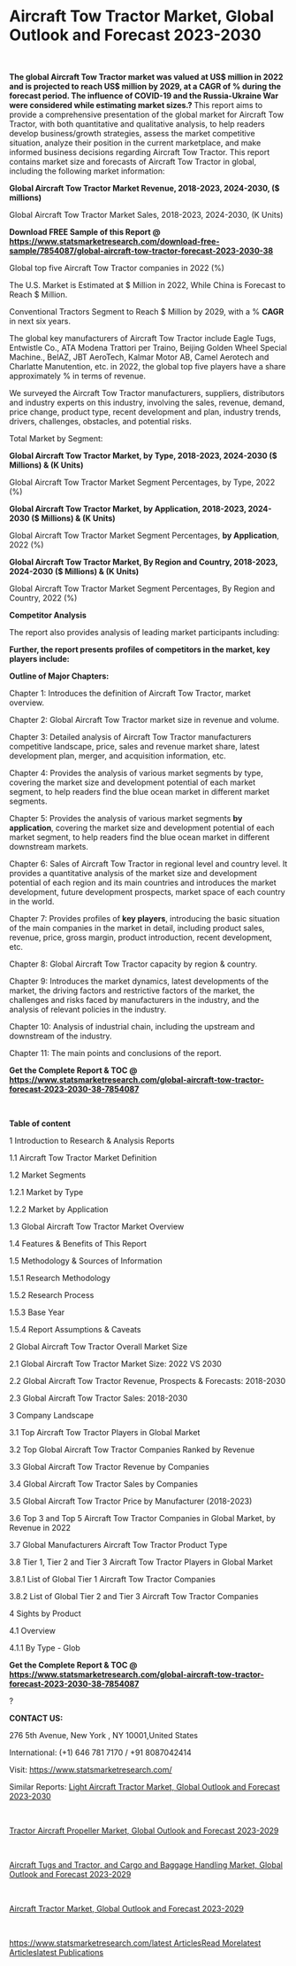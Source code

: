 <h1>Aircraft Tow Tractor Market, Global Outlook and Forecast 2023-2030</h1><br/><p><strong>The global Aircraft Tow Tractor market was valued at US$ million in 2022 and is projected to reach US$ million by 2029, at a <strong>CAGR</strong> of % during the forecast period. The influence of COVID-19 and the Russia-Ukraine War were considered while estimating market sizes.? </strong>This report aims to provide a comprehensive presentation of the global market for Aircraft Tow Tractor, with both quantitative and qualitative analysis, to help readers develop business/growth strategies, assess the market competitive situation, analyze their position in the current marketplace, and make informed business decisions regarding Aircraft Tow Tractor. This report contains market size and forecasts of Aircraft Tow Tractor in global, including the following market information:</p>
 
 
 
 <p><strong>Global Aircraft Tow Tractor Market Revenue, 2018-2023, 2024-2030, ($ millions)</strong></p>
 
 
 
 <p>Global Aircraft Tow Tractor Market Sales, 2018-2023, 2024-2030, (K Units)</p>
 
 
 
 <p><strong>Download FREE Sample of this Report @ <a href="https://www.statsmarketresearch.com/download-free-sample/7854087/global-aircraft-tow-tractor-forecast-2023-2030-38">https://www.statsmarketresearch.com/download-free-sample/7854087/global-aircraft-tow-tractor-forecast-2023-2030-38</a></strong></p>
 
 
 
 <p>Global top five Aircraft Tow Tractor companies in 2022 (%)</p>
 
 
 
 <p>The U.S. Market is Estimated at $ Million in 2022, While China is Forecast to Reach $ Million.</p>
 
 
 
 <p>Conventional Tractors Segment to Reach $ Million by 2029, with a % <strong>CAGR</strong> in next six years.</p>
 
 
 
 <p>The global key manufacturers of Aircraft Tow Tractor include Eagle Tugs, Entwistle Co., ATA Modena Trattori per Traino, Beijing Golden Wheel Special Machine., BelAZ, JBT AeroTech, Kalmar Motor AB, Camel Aerotech and Charlatte Manutention, etc. in 2022, the global top five players have a share approximately % in terms of revenue.</p>
 
 
 
 <p>We surveyed the Aircraft Tow Tractor manufacturers, suppliers, distributors and industry experts on this industry, involving the sales, revenue, demand, price change, product type, recent development and plan, industry trends, drivers, challenges, obstacles, and potential risks.</p>
 
 
 
 <p>Total Market by Segment:</p>
 
 
 
 <p><strong>Global Aircraft Tow Tractor Market, by Type, 2018-2023, 2024-2030 ($ Millions) & (K Units)</strong></p>
 
 
 
 <p>Global Aircraft Tow Tractor Market Segment Percentages, by Type, 2022 (%)</p>
 
 
 
 <p><strong>Global Aircraft Tow Tractor Market, <strong>by Application</strong>, 2018-2023, 2024-2030 ($ Millions) & (K Units)</strong></p>
 
 
 
 <p>Global Aircraft Tow Tractor Market Segment Percentages, <strong>by Application</strong>, 2022 (%)</p>
 
 
 
 <p><strong>Global Aircraft Tow Tractor Market, By Region and Country, 2018-2023, 2024-2030 ($ Millions) & (K Units)</strong></p>
 
 
 
 <p>Global Aircraft Tow Tractor Market Segment Percentages, By Region and Country, 2022 (%)</p>
 
 
 
 <p><strong>Competitor Analysis</strong></p>
 
 
 
 <p>The report also provides analysis of leading market participants including:</p>
 
 
 
 <p><strong>Further, the report presents profiles of competitors in the market, <strong>key players</strong> include:</strong></p>
 
 
 
 <p><strong>Outline of Major Chapters:</strong></p>
 
 
 
 <p>Chapter 1: Introduces the definition of Aircraft Tow Tractor, market overview.</p>
 
 
 
 <p>Chapter 2: Global Aircraft Tow Tractor market size in revenue and volume.</p>
 
 
 
 <p>Chapter 3: Detailed analysis of Aircraft Tow Tractor manufacturers competitive landscape, price, sales and revenue market share, latest development plan, merger, and acquisition information, etc.</p>
 
 
 
 <p>Chapter 4: Provides the analysis of various market segments by type, covering the market size and development potential of each market segment, to help readers find the blue ocean market in different market segments.</p>
 
 
 
 <p>Chapter 5: Provides the analysis of various market segments <strong>by application</strong>, covering the market size and development potential of each market segment, to help readers find the blue ocean market in different downstream markets.</p>
 
 
 
 <p>Chapter 6: Sales of Aircraft Tow Tractor in regional level and country level. It provides a quantitative analysis of the market size and development potential of each region and its main countries and introduces the market development, future development prospects, market space of each country in the world.</p>
 
 
 
 <p>Chapter 7: Provides profiles of <strong>key players</strong>, introducing the basic situation of the main companies in the market in detail, including product sales, revenue, price, gross margin, product introduction, recent development, etc.</p>
 
 
 
 <p>Chapter 8: Global Aircraft Tow Tractor capacity by region & country.</p>
 
 
 
 <p>Chapter 9: Introduces the market dynamics, latest developments of the market, the driving factors and restrictive factors of the market, the challenges and risks faced by manufacturers in the industry, and the analysis of relevant policies in the industry.</p>
 
 
 
 <p>Chapter 10: Analysis of industrial chain, including the upstream and downstream of the industry.</p>
 
 
 
 <p>Chapter 11: The main points and conclusions of the report.</p>
 
 
 
 <div><b>Get the Complete Report & TOC @ <a href="https://www.statsmarketresearch.com/global-aircraft-tow-tractor-forecast-2023-2030-38-7854087">https://www.statsmarketresearch.com/global-aircraft-tow-tractor-forecast-2023-2030-38-7854087</a></b></div>
 
 
 
 <p><br />
 
 <b>Table of content</b></p>
 
 
 
 <p>1 Introduction to Research & Analysis Reports<br />
 
 1.1 Aircraft Tow Tractor Market Definition<br />
 
 1.2 Market Segments<br />
 
 1.2.1 Market by Type<br />
 
 1.2.2 Market by Application<br />
 
 1.3 Global Aircraft Tow Tractor Market Overview<br />
 
 1.4 Features & Benefits of This Report<br />
 
 1.5 Methodology & Sources of Information<br />
 
 1.5.1 Research Methodology<br />
 
 1.5.2 Research Process<br />
 
 1.5.3 Base Year<br />
 
 1.5.4 Report Assumptions & Caveats<br />
 
 2 Global Aircraft Tow Tractor Overall Market Size<br />
 
 2.1 Global Aircraft Tow Tractor Market Size: 2022 VS 2030<br />
 
 2.2 Global Aircraft Tow Tractor Revenue, Prospects & Forecasts: 2018-2030<br />
 
 2.3 Global Aircraft Tow Tractor Sales: 2018-2030<br />
 
 3 Company Landscape<br />
 
 3.1 Top Aircraft Tow Tractor Players in Global Market<br />
 
 3.2 Top Global Aircraft Tow Tractor Companies Ranked by Revenue<br />
 
 3.3 Global Aircraft Tow Tractor Revenue by Companies<br />
 
 3.4 Global Aircraft Tow Tractor Sales by Companies<br />
 
 3.5 Global Aircraft Tow Tractor Price by Manufacturer (2018-2023)<br />
 
 3.6 Top 3 and Top 5 Aircraft Tow Tractor Companies in Global Market, by Revenue in 2022<br />
 
 3.7 Global Manufacturers Aircraft Tow Tractor Product Type<br />
 
 3.8 Tier 1, Tier 2 and Tier 3 Aircraft Tow Tractor Players in Global Market<br />
 
 3.8.1 List of Global Tier 1 Aircraft Tow Tractor Companies<br />
 
 3.8.2 List of Global Tier 2 and Tier 3 Aircraft Tow Tractor Companies<br />
 
 4 Sights by Product<br />
 
 4.1 Overview<br />
 
 4.1.1 By Type - Glob</p>
 
 
 
 <div><b>Get the Complete Report & TOC @ <a href="https://www.statsmarketresearch.com/global-aircraft-tow-tractor-forecast-2023-2030-38-7854087">https://www.statsmarketresearch.com/global-aircraft-tow-tractor-forecast-2023-2030-38-7854087</a></b></div>
 
 
 
 <p>? </p>
 
 
 
 <p><b>CONTACT US:</b><br />
 
 276 5th Avenue, New York , NY 10001,United States<br />
 
 International: (+1) 646 781 7170 / +91 8087042414<br />
 
 Visit: <a href="https://www.statsmarketresearch.com/">https://www.statsmarketresearch.com/</a><br />
 
 Similar Reports: <a href="https://www.statsmarketresearch.com/global-aircraft-tow-tractor-forecast-2023-2030-38-7854087">Light Aircraft Tractor Market, Global Outlook and Forecast 2023-2030</a><br />
 
 <br />
 
 <a href="https://www.statsmarketresearch.com/global-aircraft-tow-tractor-forecast-2023-2030-38-7854087">Tractor Aircraft Propeller Market, Global Outlook and Forecast 2023-2029</a><br />
 
 <br />
 
 <a href="https://www.statsmarketresearch.com/global-aircraft-tow-tractor-forecast-2023-2030-38-7854087">Aircraft Tugs and Tractor, and Cargo and Baggage Handling Market, Global Outlook and Forecast 2023-2029</a><br />
 
 <br />
 
 <a href="https://www.statsmarketresearch.com/global-aircraft-tow-tractor-forecast-2023-2030-38-7854087">Aircraft Tractor Market, Global Outlook and Forecast 2023-2029</a><br />
 
 <br />
 
 <a href="https://gyeongbokgung.com">https://www.statsmarketresearch.com/</a><a href="https://hallyeomaritime.com">latest Articles</a><a href="https://jingwansa.com">Read More</a><a href="https://nguoiviet.jp/">latest Articles</a><a href="https://www.intelmarketresearch.com/">latest Publications</a></p>